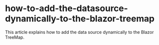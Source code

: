 # how-to-add-the-datasource-dynamically-to-the-blazor-treemap
This article explains how to add the data source dynamically to the Blazor TreeMap.
